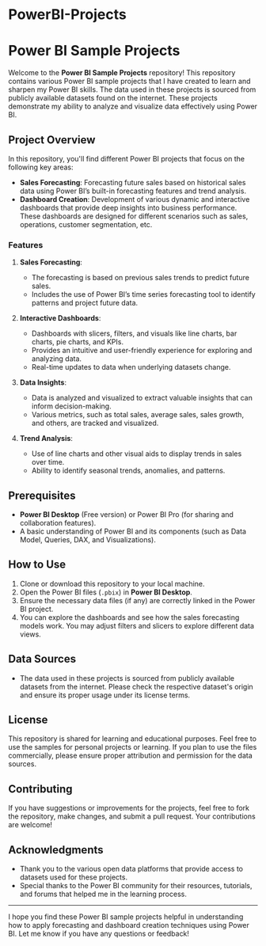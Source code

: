 # PowerBI-Projects
# Power BI Sample Projects

Welcome to the **Power BI Sample Projects** repository! This repository contains various Power BI sample projects that I have created to learn and sharpen my Power BI skills. The data used in these projects is sourced from publicly available datasets found on the internet. These projects demonstrate my ability to analyze and visualize data effectively using Power BI.

## Project Overview

In this repository, you'll find different Power BI projects that focus on the following key areas:

- **Sales Forecasting**: Forecasting future sales based on historical sales data using Power BI’s built-in forecasting features and trend analysis.
- **Dashboard Creation**: Development of various dynamic and interactive dashboards that provide deep insights into business performance. These dashboards are designed for different scenarios such as sales, operations, customer segmentation, etc.
  
### Features

1. **Sales Forecasting**: 
   - The forecasting is based on previous sales trends to predict future sales.
   - Includes the use of Power BI’s time series forecasting tool to identify patterns and project future data.

2. **Interactive Dashboards**:
   - Dashboards with slicers, filters, and visuals like line charts, bar charts, pie charts, and KPIs.
   - Provides an intuitive and user-friendly experience for exploring and analyzing data.
   - Real-time updates to data when underlying datasets change.

3. **Data Insights**:
   - Data is analyzed and visualized to extract valuable insights that can inform decision-making.
   - Various metrics, such as total sales, average sales, sales growth, and others, are tracked and visualized.

4. **Trend Analysis**:
   - Use of line charts and other visual aids to display trends in sales over time.
   - Ability to identify seasonal trends, anomalies, and patterns.

## Prerequisites

- **Power BI Desktop** (Free version) or Power BI Pro (for sharing and collaboration features).
- A basic understanding of Power BI and its components (such as Data Model, Queries, DAX, and Visualizations).
  
## How to Use

1. Clone or download this repository to your local machine.
2. Open the Power BI files (`.pbix`) in **Power BI Desktop**.
3. Ensure the necessary data files (if any) are correctly linked in the Power BI project.
4. You can explore the dashboards and see how the sales forecasting models work. You may adjust filters and slicers to explore different data views.

## Data Sources

- The data used in these projects is sourced from publicly available datasets from the internet. Please check the respective dataset's origin and ensure its proper usage under its license terms.

## License

This repository is shared for learning and educational purposes. Feel free to use the samples for personal projects or learning. If you plan to use the files commercially, please ensure proper attribution and permission for the data sources.

## Contributing

If you have suggestions or improvements for the projects, feel free to fork the repository, make changes, and submit a pull request. Your contributions are welcome!

## Acknowledgments

- Thank you to the various open data platforms that provide access to datasets used for these projects.
- Special thanks to the Power BI community for their resources, tutorials, and forums that helped me in the learning process.

---

I hope you find these Power BI sample projects helpful in understanding how to apply forecasting and dashboard creation techniques using Power BI. Let me know if you have any questions or feedback!
